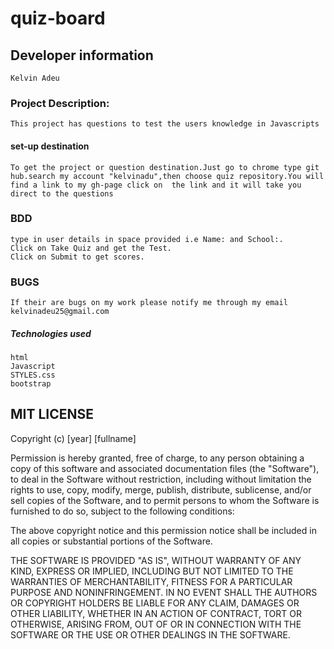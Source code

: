 # quiz-board
## Developer information
    Kelvin Adeu

### Project Description:
    This project has questions to test the users knowledge in Javascripts

#### set-up destination
    To get the project or question destination.Just go to chrome type git hub.search my account "kelvinadu",then choose quiz repository.You will find a link to my gh-page click on  the link and it will take you direct to the questions

### BDD
    type in user details in space provided i.e Name: and School:.
    Click on Take Quiz and get the Test.
    Click on Submit to get scores.

### BUGS
    If their are bugs on my work please notify me through my email kelvinadeu25@gmail.com

##### Technologies used
    html
    Javascript
    STYLES.css
    bootstrap

## MIT LICENSE
Copyright (c) [year] [fullname]

Permission is hereby granted, free of charge, to any person obtaining a copy
of this software and associated documentation files (the "Software"), to deal
in the Software without restriction, including without limitation the rights
to use, copy, modify, merge, publish, distribute, sublicense, and/or sell
copies of the Software, and to permit persons to whom the Software is
furnished to do so, subject to the following conditions:

The above copyright notice and this permission notice shall be included in all
copies or substantial portions of the Software.

THE SOFTWARE IS PROVIDED "AS IS", WITHOUT WARRANTY OF ANY KIND, EXPRESS OR
IMPLIED, INCLUDING BUT NOT LIMITED TO THE WARRANTIES OF MERCHANTABILITY,
FITNESS FOR A PARTICULAR PURPOSE AND NONINFRINGEMENT. IN NO EVENT SHALL THE
AUTHORS OR COPYRIGHT HOLDERS BE LIABLE FOR ANY CLAIM, DAMAGES OR OTHER
LIABILITY, WHETHER IN AN ACTION OF CONTRACT, TORT OR OTHERWISE, ARISING FROM,
OUT OF OR IN CONNECTION WITH THE SOFTWARE OR THE USE OR OTHER DEALINGS IN THE
SOFTWARE.
